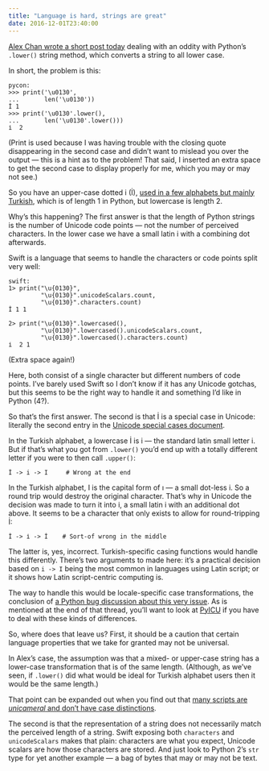 ```yaml
---
title: "Language is hard, strings are great"
date: 2016-12-01T23:40:00
---
```


[Alex Chan wrote a short post today][alex] dealing with an oddity with Python’s `.lower()` string method, which converts a string to all lower case.

[alex]: https://alexwlchan.net/2016/12/strings-are-terrible/

In short, the problem is this:

    pycon:
    >>> print('\u0130',
    ...       len('\u0130'))
    İ 1
    >>> print('\u0130'.lower(),
    ...       len('\u0130'.lower()))
    i̇  2


(Print is used because I was having trouble with the closing quote disappearing in the second case and didn’t want to mislead you over the output — this is a hint as to the problem! That said, I inserted an extra space to get the second case to display properly for me, which you may or may not see.)

So you have an upper-case dotted i (İ), [used in a few alphabets but mainly Turkish][wiki], which is of length 1 in Python, but lowercase is length 2.

[wiki]: https://en.wikipedia.org/wiki/Dotted_and_dotless_I

Why’s this happening? The first answer is that the length of Python strings is the number of Unicode code points — not the number of perceived characters. In the lower case we have a small latin i with a combining dot afterwards.

Swift is a language that seems to handle the characters or code points split very well:

    swift:
    1> print("\u{0130}",
             "\u{0130}".unicodeScalars.count,
             "\u{0130}".characters.count)
    İ 1 1

    2> print("\u{0130}".lowercased(),
             "\u{0130}".lowercased().unicodeScalars.count,
             "\u{0130}".lowercased().characters.count)
    i̇  2 1

(Extra space again!)

Here, both consist of a single character but different numbers of code points. I’ve barely used Swift so I don’t know if it has any Unicode gotchas, but this seems to be the right way to handle it and something I’d like in Python (4?).

So that’s the first answer. The second is that İ is a special case in Unicode: literally the second entry in the [Unicode special cases document][specials].

[specials]: http://www.unicode.org/Public/UNIDATA/SpecialCasing.txt

In the Turkish alphabet, a lowercase İ is i — the standard latin small letter i. But if that’s what you got from `.lower()` you’d end up with a totally different letter if you were to then call `.upper()`:

    İ -> i -> I     # Wrong at the end

In the Turkish alphabet, I is the capital form of ı — a small dot-less i. So a round trip would destroy the original character. That’s why in Unicode the decision was made to turn it into i̇, a small latin i with an additional dot above. It seems to be a character that only exists to allow for round-tripping İ:

    İ -> i̇ -> İ    # Sort-of wrong in the middle

The latter is, yes, incorrect. Turkish-specific casing functions would handle this differently. There’s two arguments to made here: it’s a practical decision based on `i -> I` being the most common in languages using Latin script; or it shows how Latin script-centric computing is.

The way to handle this would be locale-specific case transformations, the conclusion of [a Python bug discussion about this very issue][pybug]. As is mentioned at the end of that thread, you’ll want to look at [PyICU][] if you have to deal with these kinds of differences.

[pybug]: http://bugs.python.org/issue17252
[PyICU]: https://github.com/ovalhub/pyicu

So, where does that leave us? First, it should be a caution that certain language properties that we take for granted may not be universal.

In Alex’s case, the assumption was that a mixed- or upper-case string has a lower-case transformation that is of the same length. (Although, as we’ve seen, if `.lower()` did what would be ideal for Turkish alphabet users then it would be the same length.)

That point can be expanded out when you find out that [many scripts are *unicameral* and don’t have case distinctions][unicameral].

[unicameral]: https://en.wikipedia.org/wiki/Letter_case#Bicameral_script

The second is that the representation of a string does not necessarily match the perceived length of a string. Swift exposing both `characters` and `unicodeScalars` makes that plain: characters are what you expect, Unicode scalars are how those characters are stored. And just look to Python 2’s `str` type for yet another example — a bag of bytes that may or may not be text.

